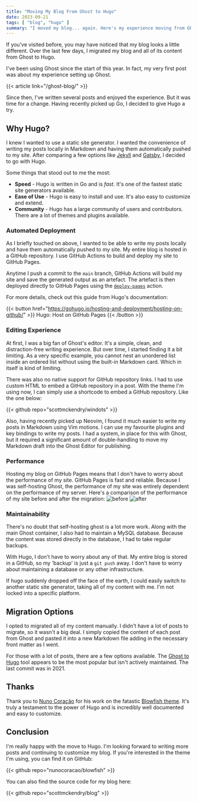 ```yaml
---
title: "Moving My Blog From Ghost to Hugo"
date: 2023-09-21
tags: [ "blog", "hugo" ]
summary: "I moved my blog... again. Here's my experience moving from Ghost to Hugo ✈️"
---
```


If you've visited before, you may have noticed that my blog looks a little different. Over the last few days, I migrated my blog and all of its content from Ghost to Hugo. 

I've been using Ghost since the start of this year. In fact, my very first post was about my experience setting up Ghost.

{{< article link="/ghost-blog/" >}}

Since then, I've written several posts and enjoyed the experience. But it was time for a change. Having recently picked up Go, I decided to give Hugo a try.

## Why Hugo?
I knew I wanted to use a static site generator. I wanted the convenience of writing my posts locally in Markdown and having them automatically pushed to my site. After comparing a few options like [Jekyll](https://jekyllrb.com/) and [Gatsby](https://www.gatsbyjs.com/), I decided to go with Hugo.

Some things that stood out to me the most:
- **Speed** - Hugo is written in Go and is _fast_. It's one of the fastest static site generators available.
- **Ease of Use** - Hugo is easy to install and use. It's also easy to customize and extend.
- **Community** - Hugo has a large community of users and contributors. There are a lot of themes and plugins available.

### Automated Deployment
As I briefly touched on above, I wanted to be able to write my posts locally and have them automatically pushed to my site. My entire blog is hosted in a GitHub repository. I use GitHub Actions to build and deploy my site to GitHub Pages.

Anytime I push a commit to the `main` branch, GitHub Actions will build my site and save the generated output as an artefact. The artefact is then deployed directly to GitHub Pages using the [`deploy-pages`](https://github.com/actions/deploy-pages) action.

For more details, check out this guide from Hugo's documentation:

{{< button href="https://gohugo.io/hosting-and-deployment/hosting-on-github/" >}}
Hugo: Host on GitHub Pages
{{< /button >}}

### Editing Experience
At first, I was a big fan of Ghost's editor. It's a simple, clean, and distraction-free writing experience. But over time, I started finding it a bit limiting. As a very specific example, you cannot nest an unordered list inside an ordered list without using the built-in Markdown card. Which in itself is kind of limiting.

There was also no native support for GitHub repository links. I had to use custom HTML to embed a GitHub repository in a post. With the theme I'm using now, I can simply use a shortcode to embed a GitHub repository. Like the one below:

{{< github repo="scottmckendry/windots" >}}

Also, having recently picked up Neovim, I found it much easier to write my posts in Markdown using Vim motions. I can use my favourite plugins and key bindings to write my posts. I had a system, in place for this with Ghost, but it required a significant amount of double-handling to move my Markdown draft into the Ghost Editor for publishing.

### Performance
Hosting my blog on GitHub Pages means that I don't have to worry about the performance of my site. GitHub Pages is fast and reliable. Because I was self-hosting Ghost, the performance of my site was entirely dependent on the performance of my server.
Here's a comparison of the performance of my site before and after the migration:
![before](/img/hugo-blog/before.png "Before")
![after](/img/hugo-blog/after.png "After")

### Maintainability
There's no doubt that self-hosting ghost is a lot more work. Along with the main Ghost container, I also had to maintain a MySQL database. Because the content was stored directly in the database, I had to take regular backups.

With Hugo, I don't have to worry about any of that. My entire blog is stored in a GitHub, so my 'backup' is just a `git push` away. I don't have to worry about maintaining a database or any other infrastructure.

If hugo suddenly dropped off the face of the earth, I could easily switch to another static site generator, taking all of my content with me. I'm not locked into a specific platform.

## Migration Options
I opted to migrated all of my content manually. I didn't have a lot of posts to migrate, so it wasn't a big deal. I simply copied the content of each post from Ghost and pasted it into a new Markdown file adding in the necessary front matter as I went.

For those with a lot of posts, there are a few options available. The [Ghost to Hugo](https://github.com/jbarone/ghostToHugo/) tool appears to be the most popular but isn't actively maintained. The last commit was in 2021.

## Thanks
Thank you to [Nuno Coração](https://nunocoracao.com/) for his work on the fatastic [Blowfish theme](https://blowfish.page/). It's truly a testament to the power of Hugo and is incredibly well documented and easy to customize.

## Conclusion
I'm really happy with the move to Hugo. I'm looking forward to writing more posts and continuing to customize my blog. If you're interested in the theme I'm using, you can find it on GitHub:

{{< github repo="nunocoracao/blowfish" >}}

You can also find the source code for my blog here:

{{< github repo="scottmckendry/blog" >}}
